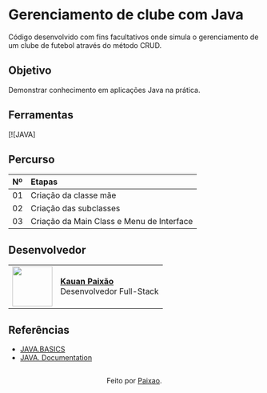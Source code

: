 <h1>
    <span>Gerenciamento de clube com Java</span>
</h1>

Código desenvolvido com fins facultativos onde simula o gerenciamento de um clube de futebol através do método CRUD.

## Objetivo
Demonstrar conhecimento em aplicações Java na prática.

## Ferramentas
[![JAVA] 
<br>

## Percurso
<table>
  <thead>
    <tr align="left">
      <th>Nº</th>
      <th>Etapas</th>
    </tr>
  </thead>
  <tbody align="left">
    <tr>
      <td>01</td>
      <td>Criação da classe mãe</td>
      </td>
    </tr>
    <tr>
      <td>02</td>
      <td>Criação das subclasses</td>
    </tr>
    <tr>
      <td>03</td>
      <td>Criação da Main Class e Menu de Interface</td>
    </tr>
  </tbody>
  <tfoot></tfoot>
</table>

## Desenvolvedor
<table>
  <tr>
    <td>
      <img width="80px" align="center" src="https://avatars.githubusercontent.com/pExola"/>
    </td>
    <td align="left">
      <a href="https://github.com/pExola">
        <span><b>Kauan Paixão</b></span>
      </a>
      <br>
      <span>Desenvolvedor Full-Stack</span>
    </td>
  </tr>
</table>

## Referências
- [JAVA.BASICS](https://dev.java/learn/language-basics/)
- [JAVA. Documentation](https://docs.oracle.com/en/java/)

##
<div align="center">Feito por <a href="https://github.com/pExola">Paixao</a>.</div>
